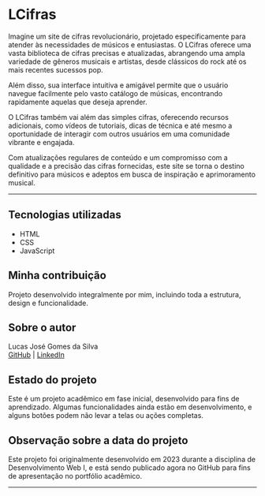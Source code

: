 # LCifras

Imagine um site de cifras revolucionário, projetado especificamente para atender às necessidades de músicos e entusiastas. O LCifras oferece uma vasta biblioteca de cifras precisas e atualizadas, abrangendo uma ampla variedade de gêneros musicais e artistas, desde clássicos do rock até os mais recentes sucessos pop.

Além disso, sua interface intuitiva e amigável permite que o usuário navegue facilmente pelo vasto catálogo de músicas, encontrando rapidamente aquelas que deseja aprender.

O LCifras também vai além das simples cifras, oferecendo recursos adicionais, como vídeos de tutoriais, dicas de técnica e até mesmo a oportunidade de interagir com outros usuários em uma comunidade vibrante e engajada.

Com atualizações regulares de conteúdo e um compromisso com a qualidade e a precisão das cifras fornecidas, este site se torna o destino definitivo para músicos e adeptos em busca de inspiração e aprimoramento musical.

---

## Tecnologias utilizadas  
- HTML  
- CSS  
- JavaScript  

## Minha contribuição  
Projeto desenvolvido integralmente por mim, incluindo toda a estrutura, design e funcionalidade.

## Sobre o autor
Lucas José Gomes da Silva  
[GitHub](https://github.com/LukasJSilva) | [LinkedIn](https://www.linkedin.com/in/lucasjosegsilva)

## Estado do projeto  
Este é um projeto acadêmico em fase inicial, desenvolvido para fins de aprendizado. Algumas funcionalidades ainda estão em desenvolvimento, e alguns botões podem não levar a telas ou ações completas.

## Observação sobre a data do projeto  
Este projeto foi originalmente desenvolvido em 2023 durante a disciplina de Desenvolvimento Web I, e está sendo publicado agora no GitHub para fins de apresentação no portfólio acadêmico.

---

